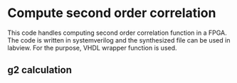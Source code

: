 # Compute second order correlation

This code handles computing second order correlation function in a FPGA.
The code is written in systemverilog and the synthesized file can be used in labview.
For the purpose, VHDL wrapper function is used.

## g2 calculation